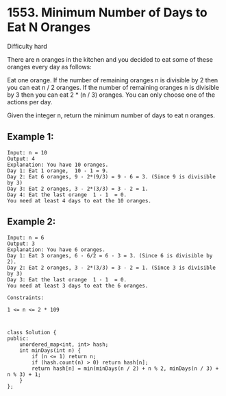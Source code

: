 # 1553. Minimum Number of Days to Eat N Oranges
Difficulty hard

There are n oranges in the kitchen and you decided to eat some of these oranges every day as follows:

Eat one orange.
If the number of remaining oranges n is divisible by 2 then you can eat n / 2 oranges.
If the number of remaining oranges n is divisible by 3 then you can eat 2 * (n / 3) oranges.
You can only choose one of the actions per day.

Given the integer n, return the minimum number of days to eat n oranges.


## Example 1:
```
Input: n = 10
Output: 4
Explanation: You have 10 oranges.
Day 1: Eat 1 orange,  10 - 1 = 9.  
Day 2: Eat 6 oranges, 9 - 2*(9/3) = 9 - 6 = 3. (Since 9 is divisible by 3)
Day 3: Eat 2 oranges, 3 - 2*(3/3) = 3 - 2 = 1. 
Day 4: Eat the last orange  1 - 1  = 0.
You need at least 4 days to eat the 10 oranges.
```


## Example 2:
```
Input: n = 6
Output: 3
Explanation: You have 6 oranges.
Day 1: Eat 3 oranges, 6 - 6/2 = 6 - 3 = 3. (Since 6 is divisible by 2).
Day 2: Eat 2 oranges, 3 - 2*(3/3) = 3 - 2 = 1. (Since 3 is divisible by 3)
Day 3: Eat the last orange  1 - 1  = 0.
You need at least 3 days to eat the 6 oranges.
```


```
Constraints:

1 <= n <= 2 * 109
```


#
```
class Solution {
public:
    unordered_map<int, int> hash;
    int minDays(int n) {
        if (n <= 1) return n;
        if (hash.count(n) > 0) return hash[n];
        return hash[n] = min(minDays(n / 2) + n % 2, minDays(n / 3) + n % 3) + 1;
    }
};
```
